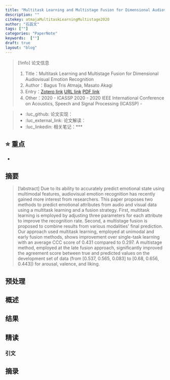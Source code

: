 ```yaml
---
title: "Multitask Learning and Multistage Fusion for Dimensional Audiovisual Emotion Recognition"
description: ""
citekey: atmajaMultitaskLearningMultistage2020
author: "石昌文"
tags: [""]
categories: "PaperNote"
keywords:  [""]
draft: true
layout: "blog"
---
```


> [!info] 论文信息
>1. Title：Multitask Learning and Multistage Fusion for Dimensional Audiovisual Emotion Recognition
>2. Author：Bagus Tris Atmaja, Masato Akagi
>3. Entry：[Zotero link](zotero://select/items/@atmajaMultitaskLearningMultistage2020) [URL link]() [PDF link](<file:///C\:\\Users\\19115\\OneDrive - stu.suda.edu.cn\\Zotero\\Atmaja_Akagi_2020_Multitask Learning and Multistage Fusion for Dimensional Audiovisual Emotion.pdf>)
>4. Other：2020 - ICASSP 2020 - 2020 IEEE International Conference on Acoustics, Speech and Signal Processing (ICASSP)     -   

>- :luc_github: 论文实现：
>- :luc_external_link: 论文解读：
>- :luc_linkedin: 相关笔记：***


## ⭐ 重点

- 

## 摘要

> [!abstract] Due to its ability to accurately predict emotional state using multimodal features, audiovisual emotion recognition has recently gained more interest from researchers. This paper proposes two methods to predict emotional attributes from audio and visual data using a multitask learning and a fusion strategy. First, multitask learning is employed by adjusting three parameters for each attribute to improve the recognition rate. Second, a multistage fusion is proposed to combine results from various modalities' final prediction. Our approach used multitask learning, employed at unimodal and early fusion methods, shows improvement over single-task learning with an average CCC score of 0.431 compared to 0.297. A multistage method, employed at the late fusion approach, significantly improved the agreement score between true and predicted values on the development set of data (from [0.537, 0.565, 0.083] to [0.68, 0.656, 0.443]) for arousal, valence, and liking.

> 

## 预处理

## 概述

## 结果

## 精读

### 引文

## 摘录

